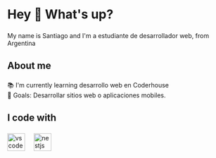 <h1 align="left">Hey 👋 What's up?</h1>

###

<p align="left">My name is Santiago and I'm a estudiante de desarrollador web, from Argentina</p>

###

<h2 align="left">About me</h2>

###

<p align="left">📚 I'm currently learning desarrollo web en Coderhouse<br>🎯 Goals: Desarrollar sitios web o aplicaciones mobiles.</p>

###

<h2 align="left">I code with</h2>

###

<div align="left">
  <img src="https://cdn.jsdelivr.net/gh/devicons/devicon/icons/vscode/vscode-original.svg" height="40" alt="vscode logo"  />
  <img width="12" />
  <img src="https://cdn.jsdelivr.net/gh/devicons/devicon/icons/nestjs/nestjs-original.svg" height="40" alt="nestjs logo"  />
</div>

###